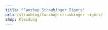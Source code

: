 ```yaml
---
title: "Fanshop Straubinger Tigers"
url: /straubing/fanshop-straubinger-tigers/
shop: Kleidung
---
```

